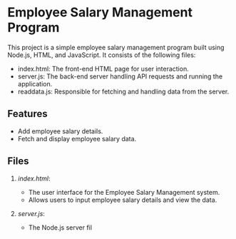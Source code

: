 # Employee Salary Management Program

This project is a simple employee salary management program built using Node.js, HTML, and JavaScript. It consists of the following files:
- index.html: The front-end HTML page for user interaction.
- server.js: The back-end server handling API requests and running the application.
- readdata.js: Responsible for fetching and handling data from the server.

## Features

- Add employee salary details.
- Fetch and display employee salary data.

## Files

1. *index.html*: 
   - The user interface for the Employee Salary Management system.
   - Allows users to input employee salary details and view the data.

2. *server.js*: 
   - The Node.js server fil
